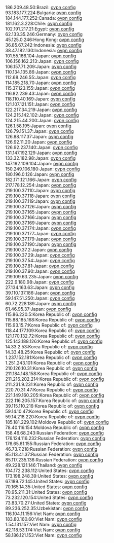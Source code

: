 186.209.48.50:Brazil: [ovpn config](vpn/186_209_48_50.ovpn)  
93.183.177.224:Bulgaria: [ovpn config](vpn/93_183_177_224.ovpn)  
184.144.177.252:Canada: [ovpn config](vpn/184_144_177_252.ovpn)  
181.162.3.228:Chile: [ovpn config](vpn/181_162_3_228.ovpn)  
102.191.217.21:Egypt: [ovpn config](vpn/102_191_217_21.ovpn)  
62.133.35.246:Germany: [ovpn config](vpn/62_133_35_246.ovpn)  
45.125.0.246:Hong Kong: [ovpn config](vpn/45_125_0_246.ovpn)  
36.85.67.242:Indonesia: [ovpn config](vpn/36_85_67_242.ovpn)  
38.47.182.130:Indonesia: [ovpn config](vpn/38_47_182_130.ovpn)  
101.55.166.104:Japan: [ovpn config](vpn/101_55_166_104.ovpn)  
106.156.162.213:Japan: [ovpn config](vpn/106_156_162_213.ovpn)  
106.157.71.209:Japan: [ovpn config](vpn/106_157_71_209.ovpn)  
110.134.135.86:Japan: [ovpn config](vpn/110_134_135_86.ovpn)  
112.68.246.55:Japan: [ovpn config](vpn/112_68_246_55.ovpn)  
114.185.218.70:Japan: [ovpn config](vpn/114_185_218_70.ovpn)  
115.37.123.155:Japan: [ovpn config](vpn/115_37_123_155.ovpn)  
116.82.239.43:Japan: [ovpn config](vpn/116_82_239_43.ovpn)  
118.110.40.169:Japan: [ovpn config](vpn/118_110_40_169.ovpn)  
121.107.121.151:Japan: [ovpn config](vpn/121_107_121_151.ovpn)  
122.217.34.219:Japan: [ovpn config](vpn/122_217_34_219.ovpn)  
124.215.142.102:Japan: [ovpn config](vpn/124_215_142_102.ovpn)  
124.215.44.200:Japan: [ovpn config](vpn/124_215_44_200.ovpn)  
126.1.58.195:Japan: [ovpn config](vpn/126_1_58_195.ovpn)  
126.79.151.37:Japan: [ovpn config](vpn/126_79_151_37.ovpn)  
126.88.117.37:Japan: [ovpn config](vpn/126_88_117_37.ovpn)  
126.92.11.20:Japan: [ovpn config](vpn/126_92_11_20.ovpn)  
126.92.237.140:Japan: [ovpn config](vpn/126_92_237_140.ovpn)  
131.147.192.129:Japan: [ovpn config](vpn/131_147_192_129.ovpn)  
133.32.182.98:Japan: [ovpn config](vpn/133_32_182_98.ovpn)  
147.192.109.104:Japan: [ovpn config](vpn/147_192_109_104.ovpn)  
150.249.106.180:Japan: [ovpn config](vpn/150_249_106_180.ovpn)  
180.196.0.126:Japan: [ovpn config](vpn/180_196_0_126.ovpn)  
182.171.121.166:Japan: [ovpn config](vpn/182_171_121_166.ovpn)  
217.178.12.254:Japan: [ovpn config](vpn/217_178_12_254.ovpn)  
219.100.37.110:Japan: [ovpn config](vpn/219_100_37_110.ovpn)  
219.100.37.118:Japan: [ovpn config](vpn/219_100_37_118.ovpn)  
219.100.37.119:Japan: [ovpn config](vpn/219_100_37_119.ovpn)  
219.100.37.126:Japan: [ovpn config](vpn/219_100_37_126.ovpn)  
219.100.37.165:Japan: [ovpn config](vpn/219_100_37_165.ovpn)  
219.100.37.166:Japan: [ovpn config](vpn/219_100_37_166.ovpn)  
219.100.37.169:Japan: [ovpn config](vpn/219_100_37_169.ovpn)  
219.100.37.174:Japan: [ovpn config](vpn/219_100_37_174.ovpn)  
219.100.37.177:Japan: [ovpn config](vpn/219_100_37_177.ovpn)  
219.100.37.179:Japan: [ovpn config](vpn/219_100_37_179.ovpn)  
219.100.37.190:Japan: [ovpn config](vpn/219_100_37_190.ovpn)  
219.100.37.2:Japan: [ovpn config](vpn/219_100_37_2.ovpn)  
219.100.37.29:Japan: [ovpn config](vpn/219_100_37_29.ovpn)  
219.100.37.54:Japan: [ovpn config](vpn/219_100_37_54.ovpn)  
219.100.37.81:Japan: [ovpn config](vpn/219_100_37_81.ovpn)  
219.100.37.90:Japan: [ovpn config](vpn/219_100_37_90.ovpn)  
219.109.63.235:Japan: [ovpn config](vpn/219_109_63_235.ovpn)  
222.9.180.98:Japan: [ovpn config](vpn/222_9_180_98.ovpn)  
27.134.163.63:Japan: [ovpn config](vpn/27_134_163_63.ovpn)  
39.110.137.186:Japan: [ovpn config](vpn/39_110_137_186.ovpn)  
59.147.51.250:Japan: [ovpn config](vpn/59_147_51_250.ovpn)  
60.72.228.189:Japan: [ovpn config](vpn/60_72_228_189.ovpn)  
61.46.95.37:Japan: [ovpn config](vpn/61_46_95_37.ovpn)  
115.86.220.5:Korea Republic of: [ovpn config](vpn/115_86_220_5.ovpn)  
115.88.185.168:Korea Republic of: [ovpn config](vpn/115_88_185_168.ovpn)  
115.93.15.7:Korea Republic of: [ovpn config](vpn/115_93_15_7.ovpn)  
118.44.177.109:Korea Republic of: [ovpn config](vpn/118_44_177_109.ovpn)  
121.170.132.72:Korea Republic of: [ovpn config](vpn/121_170_132_72.ovpn)  
125.143.188.126:Korea Republic of: [ovpn config](vpn/125_143_188_126.ovpn)  
14.33.2.53:Korea Republic of: [ovpn config](vpn/14_33_2_53.ovpn)  
14.33.48.25:Korea Republic of: [ovpn config](vpn/14_33_48_25.ovpn)  
1.237.152.181:Korea Republic of: [ovpn config](vpn/1_237_152_181.ovpn)  
1.251.243.101:Korea Republic of: [ovpn config](vpn/1_251_243_101.ovpn)  
210.126.10.31:Korea Republic of: [ovpn config](vpn/210_126_10_31.ovpn)  
211.184.148.158:Korea Republic of: [ovpn config](vpn/211_184_148_158.ovpn)  
211.216.202.214:Korea Republic of: [ovpn config](vpn/211_216_202_214.ovpn)  
211.231.9.231:Korea Republic of: [ovpn config](vpn/211_231_9_231.ovpn)  
220.70.31.47:Korea Republic of: [ovpn config](vpn/220_70_31_47.ovpn)  
221.149.160.205:Korea Republic of: [ovpn config](vpn/221_149_160_205.ovpn)  
222.116.205.157:Korea Republic of: [ovpn config](vpn/222_116_205_157.ovpn)  
39.115.110.216:Korea Republic of: [ovpn config](vpn/39_115_110_216.ovpn)  
59.14.10.47:Korea Republic of: [ovpn config](vpn/59_14_10_47.ovpn)  
59.14.218.220:Korea Republic of: [ovpn config](vpn/59_14_218_220.ovpn)  
185.181.229.102:Moldova Republic of: [ovpn config](vpn/185_181_229_102.ovpn)  
78.40.116.154:Moldova Republic of: [ovpn config](vpn/78_40_116_154.ovpn)  
158.46.68.243:Russian Federation: [ovpn config](vpn/158_46_68_243.ovpn)  
176.124.116.232:Russian Federation: [ovpn config](vpn/176_124_116_232.ovpn)  
176.65.61.155:Russian Federation: [ovpn config](vpn/176_65_61_155.ovpn)  
46.73.7.218:Russian Federation: [ovpn config](vpn/46_73_7_218.ovpn)  
85.113.41.37:Russian Federation: [ovpn config](vpn/85_113_41_37.ovpn)  
85.117.235.136:Russian Federation: [ovpn config](vpn/85_117_235_136.ovpn)  
49.228.121.146:Thailand: [ovpn config](vpn/49_228_121_146.ovpn)  
104.172.238.112:United States: [ovpn config](vpn/104_172_238_112.ovpn)  
173.198.248.39:United States: [ovpn config](vpn/173_198_248_39.ovpn)  
67.189.72.145:United States: [ovpn config](vpn/67_189_72_145.ovpn)  
70.165.14.35:United States: [ovpn config](vpn/70_165_14_35.ovpn)  
70.95.211.31:United States: [ovpn config](vpn/70_95_211_31.ovpn)  
73.232.120.154:United States: [ovpn config](vpn/73_232_120_154.ovpn)  
73.83.70.27:United States: [ovpn config](vpn/73_83_70_27.ovpn)  
89.236.252.35:Uzbekistan: [ovpn config](vpn/89_236_252_35.ovpn)  
116.104.11.156:Viet Nam: [ovpn config](vpn/116_104_11_156.ovpn)  
183.80.160.60:Viet Nam: [ovpn config](vpn/183_80_160_60.ovpn)  
1.54.131.157:Viet Nam: [ovpn config](vpn/1_54_131_157.ovpn)  
42.118.53.174:Viet Nam: [ovpn config](vpn/42_118_53_174.ovpn)  
58.186.121.153:Viet Nam: [ovpn config](vpn/58_186_121_153.ovpn)  
